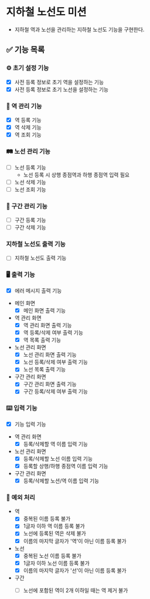 # 지하철 노선도 미션
- 지하철 역과 노선을 관리하는 지하철 노선도 기능을 구현한다.

## ✅ 기능 목록

### ⚙️ 초기 설정 기능
- [X] 사전 등록 정보로 초기 역을 설정하는 기능
- [X] 사전 등록 정보로 초기 노선을 설정하는 기능

### 🚉 역 관리 기능
- [X] 역 등록 기능
- [X] 역 삭제 기능
- [X] 역 조회 기능

### 🛤 노선 관리 기능
- [ ] 노선 등록 기능
  - 노선 등록 시 상행 종점역과 하행 종점역 입력 필요
- [ ] 노선 삭제 기능
- [ ] 노선 조회 기능

### 🚧 구간 관리 기능
- [ ] 구간 등록 기능
- [ ] 구간 삭제 기능

### 지하철 노선도 출력 기능
- [ ] 지하철 노선도 출력 기능

### 🖥 출력 기능
- [X] 에러 메시지 출력 기능
- 메인 화면
  - [X] 메인 화면 출력 기능
- 역 관리 화면
  - [X] 역 관리 화면 출력 기능
  - [X] 역 등록/삭제 여부 출력 기능
  - [X] 역 목록 출력 기능
- 노선 관리 화면
  - [x] 노선 관리 화면 출력 기능
  - [X] 노선 등록/삭제 여부 출력 기능
  - [X] 노선 목록 출력 기능
- 구간 관리 화면
  - [X] 구간 관리 화면 출력 기능
  - [X] 구간 등록/삭제 여부 출력 기능

### ⌨️ 입력 기능
- [X] 기능 입력 기능
- 역 관리 화면
  - [X] 등록/삭제할 역 이름 입력 기능
- 노선 관리 화면
  - [X] 등록/삭제할 노선 이름 입력 기능
  - [X] 등록할 상행/하행 종점역 이름 입력 기능
- 구간 관리 화면
  - [X] 등록/삭제할 노션/역 이름 입력 기능

### 🚫 예외 처리
- 역
  - [X] 중복된 이름 등록 불가
  - [X] 1글자 이하 역 이름 등록 불가
  - [X] 노선에 등록된 역은 삭제 불가
  - [X] 이름의 마지막 글자가 '역'이 아닌 이름 등록 불가
- 노선
  - [X] 중복된 노선 이름 등록 불가
  - [X] 1글자 이하 노선 이름 등록 불가
  - [X] 이름의 마지막 글자가 '선'이 아닌 이름 등록 불가
- 구간
  - [ ] 노선에 포함된 역이 2개 이하일 때는 역 제거 불가


